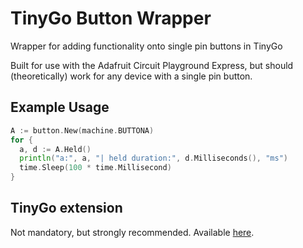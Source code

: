 # TinyGo Button Wrapper
Wrapper for adding functionality onto single pin buttons in TinyGo

Built for use with the Adafruit Circuit Playground Express, but should (theoretically) work for any device with a single pin button.

## Example Usage

```go
A := button.New(machine.BUTTONA)
for {
  a, d := A.Held()
  println("a:", a, "| held duration:", d.Milliseconds(), "ms")
  time.Sleep(100 * time.Millisecond)
}
```

## TinyGo extension

Not mandatory, but strongly recommended. Available [here](https://tinygo.org/docs/guides/ide-integration/vscode/).
